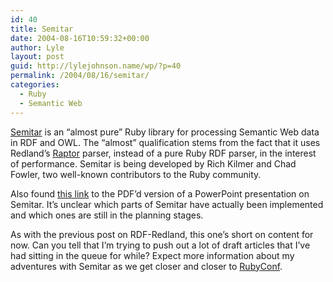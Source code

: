```yaml
---
id: 40
title: Semitar
date: 2004-08-16T10:59:32+00:00
author: Lyle
layout: post
guid: http://lylejohnson.name/wp/?p=40
permalink: /2004/08/16/semitar/
categories:
  - Ruby
  - Semantic Web
---
```

[Semitar](http://semitar.projects.semwebcentral.org) is an &#8220;almost pure&#8221; Ruby library for processing Semantic Web data in RDF and OWL. The &#8220;almost&#8221; qualification stems from the fact that it uses Redland&#8217;s [Raptor](http://www.redland.opensource.ac.uk/raptor) parser, instead of a pure Ruby RDF parser, in the interest of performance. Semitar is being developed by Rich Kilmer and Chad Fowler, two well-known contributors to the Ruby community.

Also found [this link](http://www.daml.org/meetings/2004/05/pi/pdf/InfoEther-Semitar.pdf) to the PDF&#8217;d version of a PowerPoint presentation on Semitar. It&#8217;s unclear which parts of Semitar have actually been implemented and which ones are still in the planning stages.

As with the previous post on RDF-Redland, this one&#8217;s short on content for now. Can you tell that I&#8217;m trying to push out a lot of draft articles that I&#8217;ve had sitting in the queue for while? Expect more information about my adventures with Semitar as we get closer and closer to [RubyConf](http://www.rubycentral.org/conference/).